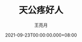 ---
issue: 447
title: 天公疼好人
author: 王亮月
date: 2021-09-23T00:00:00.000+08:00
topic: 人物
difficulty: 1
wikidata: Q131449303
wikidata_link: https://www.wikidata.org/wiki/Q131449303
author_wikidata_link: https://www.wikidata.org/wiki/Q131448384
author_wikidata: Q131448384
---